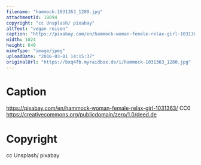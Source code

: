 ```yaml
---
filename: "hammock-1031363_1280.jpg"
attachmentId: 18094
copyright: "cc Unsplash/ pixabay"
altText: "vegan reisen"
caption: "https://pixabay.com/en/hammock-woman-female-relax-girl-1031363/\nCC0\nhttps://creativecommons.org/publicdomain/zero/1.0/deed.de"
width: 1024
height: 640
mimeType: "image/jpeg"
uploadDate: "2016-03-01 14:15:37"
originalUrl: "https://bxq4fb.myraidbox.de/i/hammock-1031363_1280.jpg"
---
```


# Caption

https://pixabay.com/en/hammock-woman-female-relax-girl-1031363/
CC0
https://creativecommons.org/publicdomain/zero/1.0/deed.de

# Copyright

cc Unsplash/ pixabay
